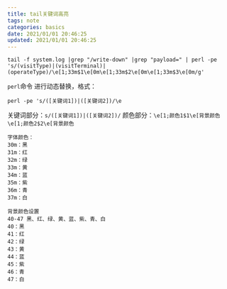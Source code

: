 ```yaml
---
title: tail关键词高亮
tags: note
categories: basics
date: 2021/01/01 20:46:25
updated: 2021/01/01 20:46:25
---
```




```
tail -f system.log |grep "/write-down" |grep "payload=" | perl -pe 's/(visitType)|(visitTerminal)|(operateType)/\e[1;33m$1\e[0m\e[1;33m$2\e[0m\e[1;33m$3\e[0m/g'
```
`perl`命令 进行动态替换，格式：
```
perl -pe 's/([关键词1])|([关键词2])/\e
```
关键词部分：`s/([关键词1])|([关键词2])/`
颜色部分：`\e[1;颜色1$1\e[背景颜色` `\e[1;颜色2$2\e[背景颜色`


```
字体颜色：
30m：黑
31m：红
32m：绿
33m：黄
34m：蓝
35m：紫
36m：青
37m：白

背景颜色设置
40-47 黑、红、绿、黄、蓝、紫、青、白
40：黑
41：红
42：绿
43：黄
44：蓝
45：紫
46：青
47：白

```